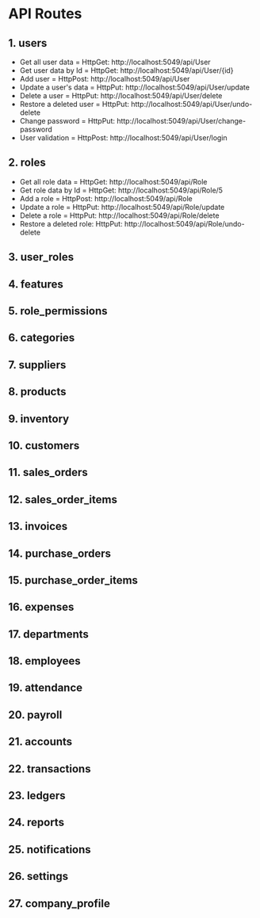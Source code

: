 # API Routes 

## 1. users
- Get all user data = HttpGet: http://localhost:5049/api/User
- Get user data by Id = HttpGet: http://localhost:5049/api/User/{id}
- Add user = HttpPost: http://localhost:5049/api/User
- Update a user's data = HttpPut: http://localhost:5049/api/User/update
- Delete a user = HttpPut: http://localhost:5049/api/User/delete
- Restore a deleted user = HttpPut: http://localhost:5049/api/User/undo-delete
- Change password = HttpPut: http://localhost:5049/api/User/change-password
- User validation = HttpPost: http://localhost:5049/api/User/login

## 2. roles
- Get all role data = HttpGet: http://localhost:5049/api/Role
- Get role data by Id = HttpGet: http://localhost:5049/api/Role/5
- Add a role = HttpPost: http://localhost:5049/api/Role
- Update a role = HttpPut: http://localhost:5049/api/Role/update
- Delete a role = HttpPut: http://localhost:5049/api/Role/delete
- Restore a deleted role: HttpPut: http://localhost:5049/api/Role/undo-delete

## 3. user_roles

## 4. features

## 5. role_permissions

## 6. categories

## 7. suppliers

## 8. products

## 9. inventory

## 10. customers

## 11. sales_orders

## 12. sales_order_items

## 13. invoices

## 14. purchase_orders

## 15. purchase_order_items

## 16. expenses

## 17. departments

## 18. employees

## 19. attendance

## 20. payroll

## 21. accounts

## 22. transactions

## 23. ledgers

## 24. reports

## 25. notifications

## 26. settings

## 27. company_profile